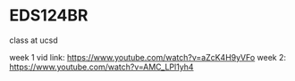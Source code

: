 # EDS124BR
class at ucsd

week 1 vid link: https://www.youtube.com/watch?v=aZcK4H9yVFo
week 2: https://www.youtube.com/watch?v=AMC_LPl1yh4
